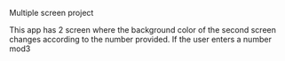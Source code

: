 Multiple screen project

This app has 2 screen where the background color of the second screen changes according to the number provided. If the user enters a number mod3
